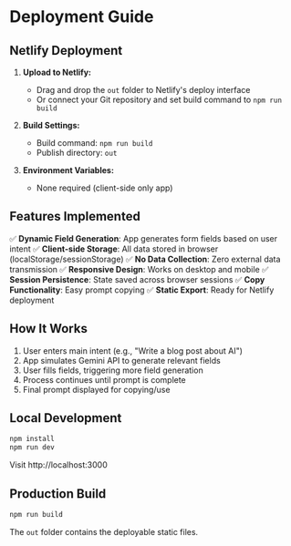# Deployment Guide

## Netlify Deployment

1. **Upload to Netlify:**
   - Drag and drop the `out` folder to Netlify's deploy interface
   - Or connect your Git repository and set build command to `npm run build`

2. **Build Settings:**
   - Build command: `npm run build`
   - Publish directory: `out`

3. **Environment Variables:**
   - None required (client-side only app)

## Features Implemented

✅ **Dynamic Field Generation**: App generates form fields based on user intent
✅ **Client-side Storage**: All data stored in browser (localStorage/sessionStorage)
✅ **No Data Collection**: Zero external data transmission
✅ **Responsive Design**: Works on desktop and mobile
✅ **Session Persistence**: State saved across browser sessions
✅ **Copy Functionality**: Easy prompt copying
✅ **Static Export**: Ready for Netlify deployment

## How It Works

1. User enters main intent (e.g., "Write a blog post about AI")
2. App simulates Gemini API to generate relevant fields
3. User fills fields, triggering more field generation
4. Process continues until prompt is complete
5. Final prompt displayed for copying/use

## Local Development

```bash
npm install
npm run dev
```

Visit http://localhost:3000

## Production Build

```bash
npm run build
```

The `out` folder contains the deployable static files.